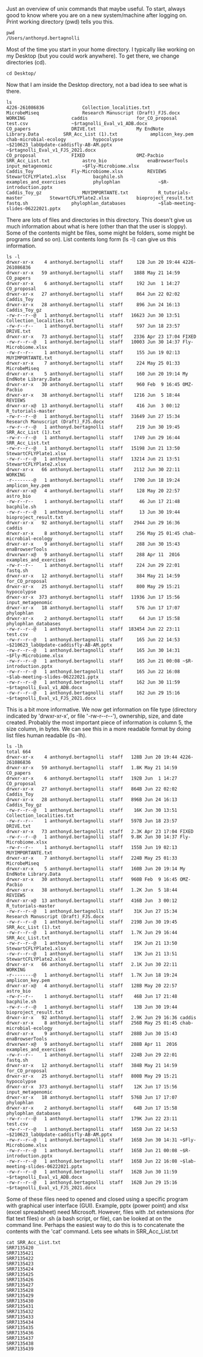 Just an overview of unix commands that maybe useful.
To start, always good to know where you are on a new system/machine after logging on.
Print working directory (pwd) tells you this.

```
pwd
/Users/anthonyd.bertagnolli
```
Most of the time you start in your home directory. 
I typically like working on my Desktop (but you could work anywhere).
To get there, we change directories (cd).

```
cd Desktop/
```
Now that I am inside the Desktop directory, not a bad idea to see what is there.

```
ls
4226-261086836				Collection_localities.txt		MicrobeMiseq				Research Manuscript (Draft)_FJS.docx	WORKING					caddis					for_CO_proposal				test.csv				~$rtagnolli_Eval_v1_ADB.docx
CO_papers				DRIVE.txt				My EndNote Library.Data			SRR_Acc_List (1).txt			amplicon_key.pem			chab-microbial-ecology			hypocolypse				~$210623_labUpdate-caddisfly-AB-AM.pptx	~$rtagnolli_Eval_v1_FJS_2021.docx
CO_proposal				FIXED					OMZ-Pacbio				SRR_Acc_List.txt			astro_bio				enaBrowserTools				input_metagenomic			~$Fly-Microbiome.xlsx
Caddis_Toy				Fly-Microbiome.xlsx			REVIEWS					StewartCFLYPlate1.xlsx			bacphile.sh				examples_and_exercises			phylophlan				~$R-introduction.pptx
Caddis_Toy_gz				MUYIMPORTANTE.txt			R_tutorials-master			StewartCFLYPlate2.xlsx			bioproject_result.txt			fastq.sh				phylophlan_databases			~$lab-meeting-slides-06222021.pptx
```

There are lots of files and directories in this directory. 
This doesn't give us much information about what is here (other than that the user is sloppy). Some of the contents might be files, some might be folders,
some might be programs (and so on). List contents long form (ls -l) can give us this information.

```
ls -l
drwxr-xr-x    4 anthonyd.bertagnolli  staff     128 Jun 20 19:44 4226-261086836
drwxr-xr-x   59 anthonyd.bertagnolli  staff    1888 May 21 14:59 CO_papers
drwxr-xr-x    6 anthonyd.bertagnolli  staff     192 Jun  1 14:27 CO_proposal
drwxr-xr-x   27 anthonyd.bertagnolli  staff     864 Jun 22 02:02 Caddis_Toy
drwxr-xr-x   28 anthonyd.bertagnolli  staff     896 Jun 24 16:13 Caddis_Toy_gz
-rw-r--r--@   1 anthonyd.bertagnolli  staff   16623 Jun 30 13:51 Collection_localities.txt
-rw-r--r--    1 anthonyd.bertagnolli  staff     597 Jun 18 23:57 DRIVE.txt
drwxr-xr-x   73 anthonyd.bertagnolli  staff    2336 Apr 23 17:04 FIXED
-rw-r--r--@   1 anthonyd.bertagnolli  staff   10003 Jun 30 14:37 Fly-Microbiome.xlsx
-rw-r--r--    1 anthonyd.bertagnolli  staff     155 Jun 19 02:13 MUYIMPORTANTE.txt
drwxr-xr-x    7 anthonyd.bertagnolli  staff     224 May 25 01:33 MicrobeMiseq
drwxr-xr-x    5 anthonyd.bertagnolli  staff     160 Jun 20 19:14 My EndNote Library.Data
drwxr-xr-x   30 anthonyd.bertagnolli  staff     960 Feb  9 16:45 OMZ-Pacbio
drwxr-xr-x   38 anthonyd.bertagnolli  staff    1216 Jun  5 18:44 REVIEWS
drwxr-xr-x@  13 anthonyd.bertagnolli  staff     416 Jun  3 00:12 R_tutorials-master
-rw-r--r--@   1 anthonyd.bertagnolli  staff   31649 Jun 27 15:34 Research Manuscript (Draft)_FJS.docx
-rw-r--r--@   1 anthonyd.bertagnolli  staff     219 Jun 30 19:45 SRR_Acc_List (1).txt
-rw-r--r--@   1 anthonyd.bertagnolli  staff    1749 Jun 29 16:44 SRR_Acc_List.txt
-rw-r--r--@   1 anthonyd.bertagnolli  staff   15198 Jun 21 13:50 StewartCFLYPlate1.xlsx
-rw-r--r--@   1 anthonyd.bertagnolli  staff   13214 Jun 21 13:51 StewartCFLYPlate2.xlsx
drwxr-xr-x   66 anthonyd.bertagnolli  staff    2112 Jun 30 22:11 WORKING
-r--------@   1 anthonyd.bertagnolli  staff    1700 Jun 18 19:24 amplicon_key.pem
drwxr-xr-x@   4 anthonyd.bertagnolli  staff     128 May 20 22:57 astro_bio
-rw-r--r--    1 anthonyd.bertagnolli  staff      46 Jun 17 21:48 bacphile.sh
-rw-r--r--@   1 anthonyd.bertagnolli  staff      13 Jun 30 19:44 bioproject_result.txt
drwxr-xr-x   92 anthonyd.bertagnolli  staff    2944 Jun 29 16:36 caddis
drwxr-xr-x    8 anthonyd.bertagnolli  staff     256 May 25 01:45 chab-microbial-ecology
drwxr-xr-x    9 anthonyd.bertagnolli  staff     288 Jun 30 15:43 enaBrowserTools
drwxrwxr-x@   9 anthonyd.bertagnolli  staff     288 Apr 11  2016 examples_and_exercises
-rw-r--r--    1 anthonyd.bertagnolli  staff     224 Jun 29 22:01 fastq.sh
drwxr-xr-x   12 anthonyd.bertagnolli  staff     384 May 21 14:59 for_CO_proposal
drwxr-xr-x   25 anthonyd.bertagnolli  staff     800 May 29 15:21 hypocolypse
drwxr-xr-x  373 anthonyd.bertagnolli  staff   11936 Jun 17 15:56 input_metagenomic
drwxr-xr-x   18 anthonyd.bertagnolli  staff     576 Jun 17 17:07 phylophlan
drwxr-xr-x    2 anthonyd.bertagnolli  staff      64 Jun 17 15:58 phylophlan_databases
-rw-r--r--@   1 anthonyd.bertagnolli  staff  183454 Jun 22 23:11 test.csv
-rw-r--r--@   1 anthonyd.bertagnolli  staff     165 Jun 22 14:53 ~$210623_labUpdate-caddisfly-AB-AM.pptx
-rw-r--r--@   1 anthonyd.bertagnolli  staff     165 Jun 30 14:31 ~$Fly-Microbiome.xlsx
-rw-r--r--@   1 anthonyd.bertagnolli  staff     165 Jun 21 00:08 ~$R-introduction.pptx
-rw-r--r--@   1 anthonyd.bertagnolli  staff     165 Jun 22 16:08 ~$lab-meeting-slides-06222021.pptx
-rw-r--r--@   1 anthonyd.bertagnolli  staff     162 Jun 30 11:59 ~$rtagnolli_Eval_v1_ADB.docx
-rw-r--r--@   1 anthonyd.bertagnolli  staff     162 Jun 29 15:16 ~$rtagnolli_Eval_v1_FJS_2021.docx
```

This is a bit more informative. We now get information on file type (directory indicated by 'drwxr-xr-x', or file '-rw-r--r--'), ownership, size, and date created. Probably the most important piece of information is column 5, the size column, in bytes. We can see this in a more readable format by doing list files human readable (ls -lh).
```
ls -lh
total 664
drwxr-xr-x    4 anthonyd.bertagnolli  staff   128B Jun 20 19:44 4226-261086836
drwxr-xr-x   59 anthonyd.bertagnolli  staff   1.8K May 21 14:59 CO_papers
drwxr-xr-x    6 anthonyd.bertagnolli  staff   192B Jun  1 14:27 CO_proposal
drwxr-xr-x   27 anthonyd.bertagnolli  staff   864B Jun 22 02:02 Caddis_Toy
drwxr-xr-x   28 anthonyd.bertagnolli  staff   896B Jun 24 16:13 Caddis_Toy_gz
-rw-r--r--@   1 anthonyd.bertagnolli  staff    16K Jun 30 13:51 Collection_localities.txt
-rw-r--r--    1 anthonyd.bertagnolli  staff   597B Jun 18 23:57 DRIVE.txt
drwxr-xr-x   73 anthonyd.bertagnolli  staff   2.3K Apr 23 17:04 FIXED
-rw-r--r--@   1 anthonyd.bertagnolli  staff   9.8K Jun 30 14:37 Fly-Microbiome.xlsx
-rw-r--r--    1 anthonyd.bertagnolli  staff   155B Jun 19 02:13 MUYIMPORTANTE.txt
drwxr-xr-x    7 anthonyd.bertagnolli  staff   224B May 25 01:33 MicrobeMiseq
drwxr-xr-x    5 anthonyd.bertagnolli  staff   160B Jun 20 19:14 My EndNote Library.Data
drwxr-xr-x   30 anthonyd.bertagnolli  staff   960B Feb  9 16:45 OMZ-Pacbio
drwxr-xr-x   38 anthonyd.bertagnolli  staff   1.2K Jun  5 18:44 REVIEWS
drwxr-xr-x@  13 anthonyd.bertagnolli  staff   416B Jun  3 00:12 R_tutorials-master
-rw-r--r--@   1 anthonyd.bertagnolli  staff    31K Jun 27 15:34 Research Manuscript (Draft)_FJS.docx
-rw-r--r--@   1 anthonyd.bertagnolli  staff   219B Jun 30 19:45 SRR_Acc_List (1).txt
-rw-r--r--@   1 anthonyd.bertagnolli  staff   1.7K Jun 29 16:44 SRR_Acc_List.txt
-rw-r--r--@   1 anthonyd.bertagnolli  staff    15K Jun 21 13:50 StewartCFLYPlate1.xlsx
-rw-r--r--@   1 anthonyd.bertagnolli  staff    13K Jun 21 13:51 StewartCFLYPlate2.xlsx
drwxr-xr-x   66 anthonyd.bertagnolli  staff   2.1K Jun 30 22:11 WORKING
-r--------@   1 anthonyd.bertagnolli  staff   1.7K Jun 18 19:24 amplicon_key.pem
drwxr-xr-x@   4 anthonyd.bertagnolli  staff   128B May 20 22:57 astro_bio
-rw-r--r--    1 anthonyd.bertagnolli  staff    46B Jun 17 21:48 bacphile.sh
-rw-r--r--@   1 anthonyd.bertagnolli  staff    13B Jun 30 19:44 bioproject_result.txt
drwxr-xr-x   92 anthonyd.bertagnolli  staff   2.9K Jun 29 16:36 caddis
drwxr-xr-x    8 anthonyd.bertagnolli  staff   256B May 25 01:45 chab-microbial-ecology
drwxr-xr-x    9 anthonyd.bertagnolli  staff   288B Jun 30 15:43 enaBrowserTools
drwxrwxr-x@   9 anthonyd.bertagnolli  staff   288B Apr 11  2016 examples_and_exercises
-rw-r--r--    1 anthonyd.bertagnolli  staff   224B Jun 29 22:01 fastq.sh
drwxr-xr-x   12 anthonyd.bertagnolli  staff   384B May 21 14:59 for_CO_proposal
drwxr-xr-x   25 anthonyd.bertagnolli  staff   800B May 29 15:21 hypocolypse
drwxr-xr-x  373 anthonyd.bertagnolli  staff    12K Jun 17 15:56 input_metagenomic
drwxr-xr-x   18 anthonyd.bertagnolli  staff   576B Jun 17 17:07 phylophlan
drwxr-xr-x    2 anthonyd.bertagnolli  staff    64B Jun 17 15:58 phylophlan_databases
-rw-r--r--@   1 anthonyd.bertagnolli  staff   179K Jun 22 23:11 test.csv
-rw-r--r--@   1 anthonyd.bertagnolli  staff   165B Jun 22 14:53 ~$210623_labUpdate-caddisfly-AB-AM.pptx
-rw-r--r--@   1 anthonyd.bertagnolli  staff   165B Jun 30 14:31 ~$Fly-Microbiome.xlsx
-rw-r--r--@   1 anthonyd.bertagnolli  staff   165B Jun 21 00:08 ~$R-introduction.pptx
-rw-r--r--@   1 anthonyd.bertagnolli  staff   165B Jun 22 16:08 ~$lab-meeting-slides-06222021.pptx
-rw-r--r--@   1 anthonyd.bertagnolli  staff   162B Jun 30 11:59 ~$rtagnolli_Eval_v1_ADB.docx
-rw-r--r--@   1 anthonyd.bertagnolli  staff   162B Jun 29 15:16 ~$rtagnolli_Eval_v1_FJS_2021.docx
```
Some of these files need to opened and closed using a specific program with graphical user interface (GUI). Example, pptx (power point) and xlsx (excel spreadsheet) need Microsoft. However, files with .txt extensions (for flat text files) or .sh (a bash script, or file), can be looked at on the command line.
Perhaps the easiest way to do this is to concatenate the contents with the 'cat' command. Lets see whats in SRR_Acc_List.txt
```
cat SRR_Acc_List.txt
SRR7135420
SRR7135421
SRR7135422
SRR7135423
SRR7135424
SRR7135425
SRR7135426
SRR7135427
SRR7135428
SRR7135429
SRR7135430
SRR7135431
SRR7135432
SRR7135433
SRR7135434
SRR7135435
SRR7135436
SRR7135437
SRR7135438
SRR7135439
```
